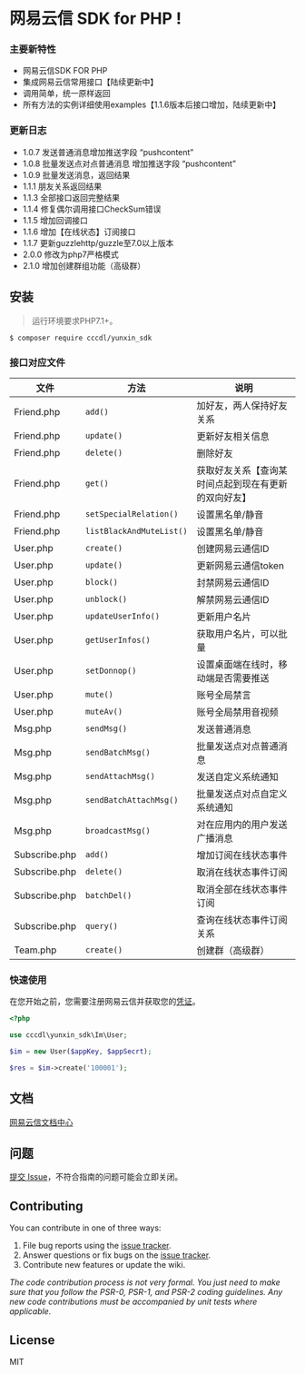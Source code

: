#  网易云信 SDK for PHP  !

### 主要新特性

* 网易云信SDK FOR PHP
* 集成网易云信常用接口【陆续更新中】
* 调用简单，统一原样返回
* 所有方法的实例详细使用examples【1.1.6版本后接口增加，陆续更新中】

### 更新日志
- 1.0.7 发送普通消息增加推送字段 “pushcontent”
- 1.0.8 批量发送点对点普通消息 增加推送字段 “pushcontent”
- 1.0.9 批量发送消息，返回结果
- 1.1.1 朋友关系返回结果
- 1.1.3 全部接口返回完整结果
- 1.1.4 修复偶尔调用接口CheckSum错误
- 1.1.5 增加回调接口
- 1.1.6 增加【在线状态】订阅接口
- 1.1.7 更新guzzlehttp/guzzle至7.0以上版本
- 2.0.0 修改为php7严格模式
- 2.1.0 增加创建群组功能（高级群）

## 安装
> 运行环境要求PHP7.1+。
```shell
$ composer require cccdl/yunxin_sdk
```

### 接口对应文件

| 文件               | 方法          |  说明      |
| ------------------|--------------|------------|
| Friend.php        | `add()`                       | 加好友，两人保持好友关系 |
| Friend.php        | `update()`                    | 更新好友相关信息 |
| Friend.php        | `delete()`                    | 删除好友 |
| Friend.php        | `get()`                       | 获取好友关系【查询某时间点起到现在有更新的双向好友】 |
| Friend.php        | `setSpecialRelation()`        | 设置黑名单/静音 |
| Friend.php        | `listBlackAndMuteList()`      | 设置黑名单/静音 |
| User.php          | `create()`                    | 创建网易云通信ID |
| User.php          | `update()`                    | 更新网易云通信token |
| User.php          | `block()`                     | 封禁网易云通信ID |
| User.php          | `unblock()`                   | 解禁网易云通信ID |
| User.php          | `updateUserInfo()`            | 更新用户名片 |
| User.php          | `getUserInfos()`              | 获取用户名片，可以批量 |
| User.php          | `setDonnop()`                 | 设置桌面端在线时，移动端是否需要推送 |
| User.php          | `mute()`                      | 账号全局禁言 |
| User.php          | `muteAv()`                    | 账号全局禁用音视频 |
| Msg.php           | `sendMsg()`                   | 发送普通消息 |
| Msg.php           | `sendBatchMsg()`              | 批量发送点对点普通消息 |
| Msg.php           | `sendAttachMsg()`             | 发送自定义系统通知 |
| Msg.php           | `sendBatchAttachMsg()`        | 批量发送点对点自定义系统通知 |
| Msg.php           | `broadcastMsg()`              | 对在应用内的用户发送广播消息 |
| Subscribe.php     | `add()`                       | 增加订阅在线状态事件 |
| Subscribe.php     | `delete()`                    | 取消在线状态事件订阅 |
| Subscribe.php     | `batchDel()`                  | 取消全部在线状态事件订阅 |
| Subscribe.php     | `query()`                     | 查询在线状态事件订阅关系 |
| Team.php          | `create()`                    | 创建群（高级群） |



### 快速使用
在您开始之前，您需要注册网易云信并获取您的[凭证](https://dev.yunxin.163.com)。


```php
<?php

use cccdl\yunxin_sdk\Im\User;

$im = new User($appKey, $appSecrt);

$res = $im->create('100001');
```

## 文档

[网易云信文档中心](https://dev.yunxin.163.com/)

## 问题
[提交 Issue](https://github.com/cccdl/yunxin_sdk/issues)，不符合指南的问题可能会立即关闭。


## Contributing

You can contribute in one of three ways:

1. File bug reports using the [issue tracker](https://github.com/cccdl/yunxin_sdk/issues).
2. Answer questions or fix bugs on the [issue tracker](https://github.com/cccdl/yunxin_sdk/issues).
3. Contribute new features or update the wiki.

_The code contribution process is not very formal. You just need to make sure that you follow the PSR-0, PSR-1, and PSR-2 coding guidelines. Any new code contributions must be accompanied by unit tests where applicable._

## License

MIT
